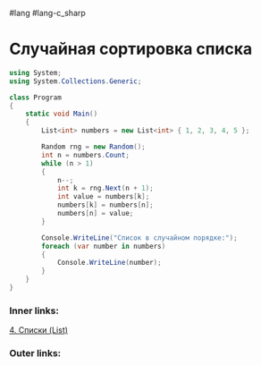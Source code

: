 #lang #lang-c_sharp 

# Случайная сортировка списка

```csharp
using System;
using System.Collections.Generic;

class Program
{
    static void Main()
    {
        List<int> numbers = new List<int> { 1, 2, 3, 4, 5 };

        Random rng = new Random();
        int n = numbers.Count;
        while (n > 1)
        {
            n--;
            int k = rng.Next(n + 1);
            int value = numbers[k];
            numbers[k] = numbers[n];
            numbers[n] = value;
        }

        Console.WriteLine("Список в случайном порядке:");
        foreach (var number in numbers)
        {
            Console.WriteLine(number);
        }
    }
}
```

### Inner links:
[4. Списки (List)](1.%20Languages/C-sharp/0.%20Введение/3.%20Коллекции/4.%20Списки%20(List).md)


### Outer links:


